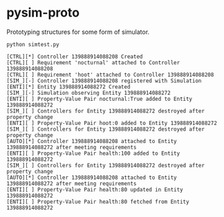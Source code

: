 pysim-proto
===========

Prototyping structures for some form of simulator.

    python simtest.py

    [CTRL][*] Controller 139888914088208 Created
    [CTRL][ ] Requirement 'nocturnal' attached to Controller 139888914088208
    [CTRL][ ] Requirement 'hoot' attached to Controller 139888914088208
    [SIM_][-] Controller 139888914088208 registered with Simulation
    [ENTI][*] Entity 139888914088272 Created
    [SIM_][-] Simulation observing Entity 139888914088272
    [ENTI][ ] Property-Value Pair nocturnal:True added to Entity 139888914088272
    [SIM_][ ] Controllers for Entity 139888914088272 destroyed after property change
    [ENTI][ ] Property-Value Pair hoot:0 added to Entity 139888914088272
    [SIM_][ ] Controllers for Entity 139888914088272 destroyed after property change
    [AUTO][*] Controller 139888914088208 attached to Entity 139888914088272 after meeting requirements
    [ENTI][ ] Property-Value Pair health:100 added to Entity 139888914088272
    [SIM_][ ] Controllers for Entity 139888914088272 destroyed after property change
    [AUTO][*] Controller 139888914088208 attached to Entity 139888914088272 after meeting requirements
    [ENTI][ ] Property-Value Pair health:80 updated in Entity 139888914088272
    [ENTI][ ] Property-Value Pair health:80 fetched from Entity 139888914088272
